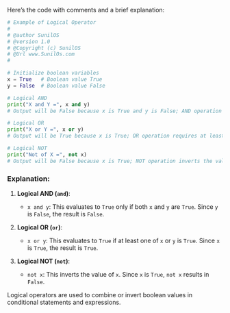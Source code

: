 Here’s the code with comments and a brief explanation:

```python
# Example of Logical Operator
# 
# @author SunilOS  
# @version 1.0
# @Copyright (c) SunilOS  
# @Url www.SunilOs.com
#

# Initialize boolean variables
x = True   # Boolean value True
y = False  # Boolean value False

# Logical AND
print("X and Y =", x and y)  
# Output will be False because x is True and y is False; AND operation requires both to be True.

# Logical OR
print("X or Y =", x or y)   
# Output will be True because x is True; OR operation requires at least one to be True.

# Logical NOT
print("Not of X =", not x)  
# Output will be False because x is True; NOT operation inverts the value.
```

### Explanation:

1. **Logical AND (`and`)**:
   - `x and y`: This evaluates to `True` only if both `x` and `y` are `True`. Since `y` is `False`, the result is `False`.

2. **Logical OR (`or`)**:
   - `x or y`: This evaluates to `True` if at least one of `x` or `y` is `True`. Since `x` is `True`, the result is `True`.

3. **Logical NOT (`not`)**:
   - `not x`: This inverts the value of `x`. Since `x` is `True`, `not x` results in `False`.

Logical operators are used to combine or invert boolean values in conditional statements and expressions.